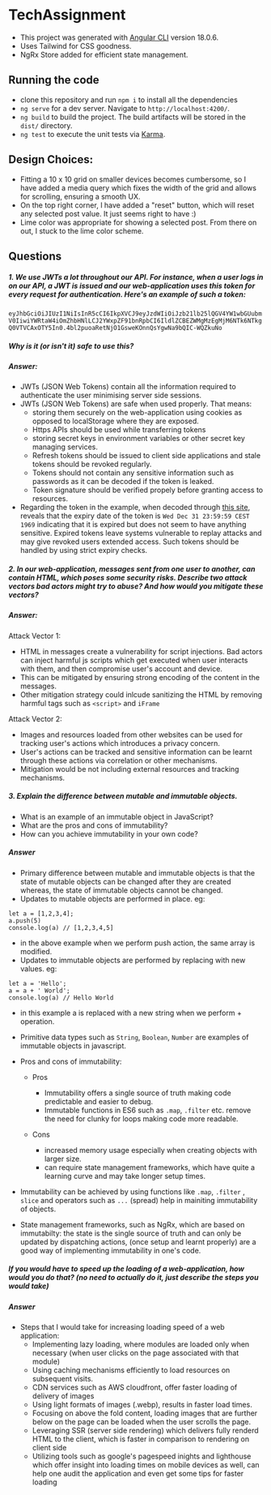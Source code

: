 # TechAssignment

 - This project was generated with [Angular CLI](https://github.com/angular/angular-cli) version 18.0.6.
 - Uses Tailwind for CSS goodness.
 - NgRx Store added for efficient state management.

## Running the code

 - clone this repository and run `npm i` to install all the dependencies
 - `ng serve` for a dev server. Navigate to `http://localhost:4200/`.
 - `ng build` to build the project. The build artifacts will be stored in the `dist/` directory.
 - `ng test` to execute the unit tests via [Karma](https://karma-runner.github.io).

 ## Design Choices:

 - Fitting a 10 x 10 grid on smaller devices becomes cumbersome, so I have added a media query which fixes the width of the grid and allows for scrolling, ensuring a smooth UX.
 - On the top right corner, I have added a "reset" button, which will reset any selected post value. It just seems right to have :)
 - Lime color was appropriate for showing a selected post. From there on out, I stuck to the lime color scheme. 


## Questions

##### 1. We use JWTs a lot throughout our API. For instance, when a user logs in on our API, a JWT is issued and our web-application uses this token for every request for authentication. Here's an example of such a token:
`eyJhbGciOiJIUzI1NiIsInR5cCI6IkpXVCJ9eyJzdWIiOiJzb21lb25lQGV4YW1wbGUubmV0IiwiYWRtaW4iOmZhbHNlLCJ2YWxpZF91bnRpbCI6IldlZCBEZWMgMzEgMjM6NTk6NTkgQ0VTVCAxOTY5In0.4bl2puoaRetNjO1GsweKOnnQsYgwNa9bQIC-WQZkuNo`
##### Why is it (or isn't it) safe to use this?

##### Answer:

 - JWTs (JSON Web Tokens) contain all the information required to authenticate the user minimising server side sessions.
 - JWTs (JSON Web Tokens) are safe when used properly. That means:
    - storing them securely on the web-application using cookies as opposed to localStorage where they are  exposed. 
    - Https APIs should be used while transferring tokens
    - storing secret keys in environment variables or other secret key managing services.
    - Refresh tokens should be issued to client side applications and stale tokens should be revoked regularly.
    - Tokens should not contain any sensitive information such as passwords as it can be decoded if the token is leaked.
    - Token signature should be verified propely before granting access to resources.
 - Regarding the token in the example, when decoded through [this site](https://jwt.io), reveals that the expiry date of the token is `Wed Dec 31 23:59:59 CEST 1969` indicating that it is expired but does not seem to have anything sensitive. Expired tokens leave systems vulnerable to replay attacks and may give revoked users extended access. Such tokens should be handled by using strict expiry checks.




 ##### 2. In our web-application, messages sent from one user to another, can contain HTML, which poses some security risks. Describe two attack vectors bad actors might try to abuse? And how would you mitigate these vectors?

 ##### Answer:
 Attack Vector 1:
 - HTML in messages create a vulnerability for script injections. Bad actors can inject harmful js scripts which get executed when user interacts with them, and then compromise user's account and device. 
 - This can be mitigated by ensuring strong encoding of the content in the messages.
 - Other mitigation strategy could inlcude sanitizing the HTML by removing harmful tags such as `<script>` and `iFrame`

 Attack Vector 2:
 - Images and resources loaded from other websites can be used for tracking user's actions which introduces a privacy concern.
 - User's actions can be tracked and sensitive information can be learnt through these actions via correlation or other mechanisms.
 - Mitigation would be not including external resources and tracking mechanisms.




##### 3. Explain the difference between mutable and immutable objects.
   - What is an example of an immutable object in JavaScript?
   - What are the pros and cons of immutability?
   - How can you achieve immutability in your own code?

##### Answer
 - Primary difference between mutable and immutable objects is that the state of mutable objects can be changed after they are created whereas, the state of immutable objects cannot be changed.
 - Updates to mutable objects are performed in place. eg:
 ```
 let a = [1,2,3,4];
 a.push(5)
 console.log(a) // [1,2,3,4,5]
 ```
 - in the above example when we perform push action, the same array is modified.
 - Updates to immutable objects are performed by replacing with new values. eg:

 ```
 let a = 'Hello';
 a = a + ' World';
 console.log(a) // Hello World
 ```
 - in this example a is replaced with a new string when we perform + operation.


- Primitive data types such as `String`, `Boolean`, `Number` are examples of immutable objects in javascript.


- Pros and cons of immutability:
   - Pros
      - Immutability offers a single source of truth making code predictable and easier to debug.
      - Immutable functions in ES6 such as `.map`, `.filter` etc. remove the need for clunky for loops making code more readable.

   - Cons
      - increased memory usage especially when creating objects with larger size.
      - can require state management frameworks, which have quite a learning curve and may take longer setup times.


- Immutability can be achieved by using functions like `.map`, `.filter` , `slice` and operators such as `...` (spread) help in mainiting immutability of objects.
- State management frameworks, such as NgRx, which are based on immutabilty: the state is the single source of truth and can only be updated by dispatching actions, (once setup and learnt properly) are a good way of implementing immutability in one's code.


##### If you would have to speed up the loading of a web-application, how would you do that? (no need to actually do it, just describe the steps you would take)

##### Answer
- Steps that I would take for increasing loading speed of a web application:
   - Implementing lazy loading, where modules are loaded only when necessary (when user clicks on the page associated with that module)
   - Using caching mechanisms efficiently to load resources on subsequent visits.
   - CDN services such as AWS cloudfront, offer faster loading of delivery of images
   - Using light formats of images (.webp), results in faster load times.
   - Focusing on above the fold content, loading images that are further below on the page can be loaded when the user scrolls the page.
   - Leveraging SSR (server side rendering) which delivers fully renderd HTML to the client, which is faster in comparison to rendering on client side
   - Utilizing tools such as google's pagespeed inights and lighthouse which offer insight into loading times on mobile devices as well, can help one audit the application and even get some tips for faster loading